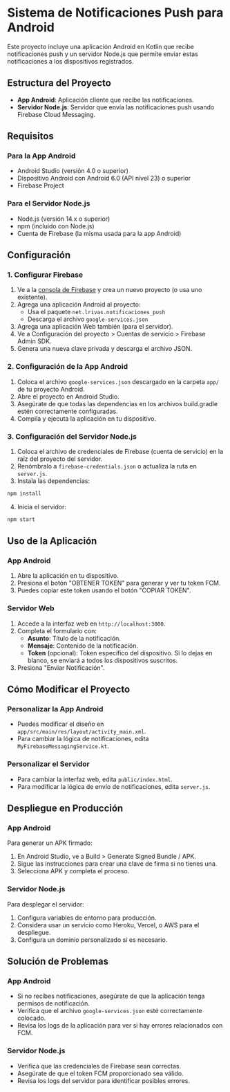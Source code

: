 # Sistema de Notificaciones Push para Android

Este proyecto incluye una aplicación Android en Kotlin que recibe notificaciones push y un servidor Node.js que permite enviar estas notificaciones a los dispositivos registrados.

## Estructura del Proyecto

- **App Android**: Aplicación cliente que recibe las notificaciones.
- **Servidor Node.js**: Servidor que envía las notificaciones push usando Firebase Cloud Messaging.

## Requisitos

### Para la App Android
- Android Studio (versión 4.0 o superior)
- Dispositivo Android con Android 6.0 (API nivel 23) o superior
- Firebase Project

### Para el Servidor Node.js
- Node.js (versión 14.x o superior)
- npm (incluido con Node.js)
- Cuenta de Firebase (la misma usada para la app Android)

## Configuración

### 1. Configurar Firebase

1. Ve a la [consola de Firebase](https://console.firebase.google.com/) y crea un nuevo proyecto (o usa uno existente).
2. Agrega una aplicación Android al proyecto:
   - Usa el paquete `net.lrivas.notificaciones_push`
   - Descarga el archivo `google-services.json`
3. Agrega una aplicación Web también (para el servidor).
4. Ve a Configuración del proyecto > Cuentas de servicio > Firebase Admin SDK.
5. Genera una nueva clave privada y descarga el archivo JSON.

### 2. Configuración de la App Android

1. Coloca el archivo `google-services.json` descargado en la carpeta `app/` de tu proyecto Android.
2. Abre el proyecto en Android Studio.
3. Asegúrate de que todas las dependencias en los archivos build.gradle estén correctamente configuradas.
4. Compila y ejecuta la aplicación en tu dispositivo.

### 3. Configuración del Servidor Node.js

1. Coloca el archivo de credenciales de Firebase (cuenta de servicio) en la raíz del proyecto del servidor.
2. Renómbralo a `firebase-credentials.json` o actualiza la ruta en `server.js`.
3. Instala las dependencias:

```bash
npm install
```

4. Inicia el servidor:

```bash
npm start
```

## Uso de la Aplicación

### App Android

1. Abre la aplicación en tu dispositivo.
2. Presiona el botón "OBTENER TOKEN" para generar y ver tu token FCM.
3. Puedes copiar este token usando el botón "COPIAR TOKEN".

### Servidor Web

1. Accede a la interfaz web en `http://localhost:3000`.
2. Completa el formulario con:
   - **Asunto**: Título de la notificación.
   - **Mensaje**: Contenido de la notificación.
   - **Token** (opcional): Token específico del dispositivo. Si lo dejas en blanco, se enviará a todos los dispositivos suscritos.
3. Presiona "Enviar Notificación".

## Cómo Modificar el Proyecto

### Personalizar la App Android

- Puedes modificar el diseño en `app/src/main/res/layout/activity_main.xml`.
- Para cambiar la lógica de notificaciones, edita `MyFirebaseMessagingService.kt`.

### Personalizar el Servidor

- Para cambiar la interfaz web, edita `public/index.html`.
- Para modificar la lógica de envío de notificaciones, edita `server.js`.

## Despliegue en Producción

### App Android

Para generar un APK firmado:

1. En Android Studio, ve a Build > Generate Signed Bundle / APK.
2. Sigue las instrucciones para crear una clave de firma si no tienes una.
3. Selecciona APK y completa el proceso.

### Servidor Node.js

Para desplegar el servidor:

1. Configura variables de entorno para producción.
2. Considera usar un servicio como Heroku, Vercel, o AWS para el despliegue.
3. Configura un dominio personalizado si es necesario.

## Solución de Problemas

### App Android

- Si no recibes notificaciones, asegúrate de que la aplicación tenga permisos de notificación.
- Verifica que el archivo `google-services.json` esté correctamente colocado.
- Revisa los logs de la aplicación para ver si hay errores relacionados con FCM.

### Servidor Node.js

- Verifica que las credenciales de Firebase sean correctas.
- Asegúrate de que el token FCM proporcionado sea válido.
- Revisa los logs del servidor para identificar posibles errores.